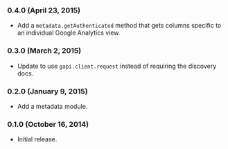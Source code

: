 ### 0.4.0 (April 23, 2015)

* Add a `metadata.getAuthenticated` method that gets columns specific to an individual Google Analytics view.


### 0.3.0 (March 2, 2015)

* Update to use `gapi.client.request` instead of requiring the discovery docs.


### 0.2.0 (January 9, 2015)

* Add a metadata module.


### 0.1.0 (October 16, 2014)

* Initial release.
